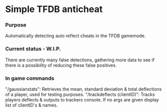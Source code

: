 # Simple TFDB anticheat
### Purpose
Automatically detecting auto reflect cheats in the TFDB gamemode.

### Current status - W.I.P.
There are currently many false detections, gathering more data to see if there is a possibility of reducing these false positives.

### In game commands
"/gaussianstats": Retrieves the mean, standard deviation & total deflections of a player, used for testing purposes.
"/trackdeflects (clientID)": Tracks players deflects & outputs to trackers console. If no args are given display list of clientID's & names.
